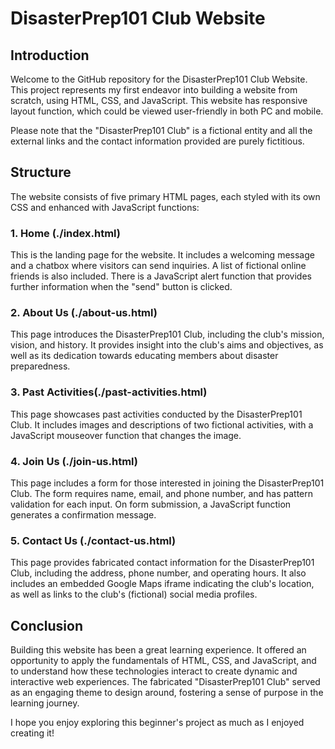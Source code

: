 # DisasterPrep101 Club Website

## Introduction

Welcome to the GitHub repository for the DisasterPrep101 Club Website. This project represents my first endeavor into building a website from scratch, using HTML, CSS, and JavaScript. This website has responsive layout function, which could be viewed user-friendly in both PC and mobile.

Please note that the "DisasterPrep101 Club" is a fictional entity and all the external links and the contact information provided are purely fictitious. 

## Structure

The website consists of five primary HTML pages, each styled with its own CSS and enhanced with JavaScript functions:

### 1. Home (./index.html)

This is the landing page for the website. It includes a welcoming message and a chatbox where visitors can send inquiries. A list of fictional online friends is also included. There is a JavaScript alert function that provides further information when the "send" button is clicked.

### 2. About Us (./about-us.html)

This page introduces the DisasterPrep101 Club, including the club's mission, vision, and history. It provides insight into the club's aims and objectives, as well as its dedication towards educating members about disaster preparedness.

### 3. Past Activities(./past-activities.html)

This page showcases past activities conducted by the DisasterPrep101 Club. It includes images and descriptions of two fictional activities, with a JavaScript mouseover function that changes the image.

### 4. Join Us (./join-us.html)

This page includes a form for those interested in joining the DisasterPrep101 Club. The form requires name, email, and phone number, and has pattern validation for each input. On form submission, a JavaScript function generates a confirmation message.

### 5. Contact Us (./contact-us.html)

This page provides fabricated contact information for the DisasterPrep101 Club, including the address, phone number, and operating hours. It also includes an embedded Google Maps iframe indicating the club's location, as well as links to the club's (fictional) social media profiles.

## Conclusion

Building this website has been a great learning experience. It offered an opportunity to apply the fundamentals of HTML, CSS, and JavaScript, and to understand how these technologies interact to create dynamic and interactive web experiences. The fabricated "DisasterPrep101 Club" served as an engaging theme to design around, fostering a sense of purpose in the learning journey.

I hope you enjoy exploring this beginner's project as much as I enjoyed creating it!
